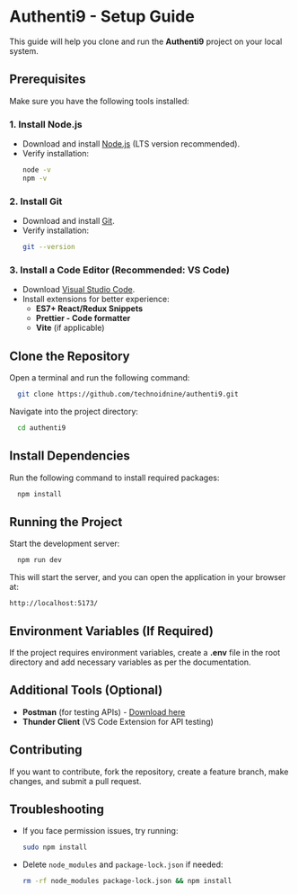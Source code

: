 # Authenti9 - Setup Guide

This guide will help you clone and run the **Authenti9** project on your local system.

## Prerequisites
Make sure you have the following tools installed:

### 1. Install Node.js
- Download and install [Node.js](https://nodejs.org/) (LTS version recommended).
- Verify installation:
  ```sh
  node -v
  npm -v
  ```

### 2. Install Git
- Download and install [Git](https://git-scm.com/).
- Verify installation:
  ```sh
  git --version
  ```

### 3. Install a Code Editor (Recommended: VS Code)
- Download [Visual Studio Code](https://code.visualstudio.com/).
- Install extensions for better experience:
  - **ES7+ React/Redux Snippets**
  - **Prettier - Code formatter**
  - **Vite** (if applicable)

## Clone the Repository
Open a terminal and run the following command:
```sh
  git clone https://github.com/technoidnine/authenti9.git
```

Navigate into the project directory:
```sh
  cd authenti9
```

## Install Dependencies
Run the following command to install required packages:
```sh
  npm install
```

## Running the Project
Start the development server:
```sh
  npm run dev
```

This will start the server, and you can open the application in your browser at:
```
http://localhost:5173/
```

## Environment Variables (If Required)
If the project requires environment variables, create a **.env** file in the root directory and add necessary variables as per the documentation.

## Additional Tools (Optional)
- **Postman** (for testing APIs) - [Download here](https://www.postman.com/)
- **Thunder Client** (VS Code Extension for API testing)

## Contributing
If you want to contribute, fork the repository, create a feature branch, make changes, and submit a pull request.

## Troubleshooting
- If you face permission issues, try running:
  ```sh
  sudo npm install
  ```
- Delete `node_modules` and `package-lock.json` if needed:
  ```sh
  rm -rf node_modules package-lock.json && npm install
  ```

